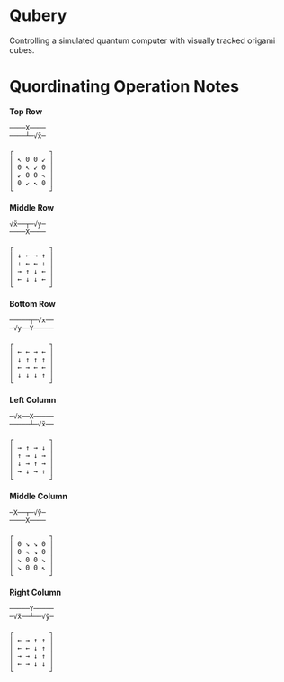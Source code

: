 Qubery
======

Controlling a simulated quantum computer with visually tracked origami cubes.

Quordinating Operation Notes
============================

**Top Row**

    ────X────
    ────┴─√x̃─
    
    ┌         ┐
    │ ↖ 0 0 ↙ │
    │ 0 ↖ ↙ 0 │
    │ ↙ 0 0 ↖ │
    │ 0 ↙ ↖ 0 │
    └         ┘

**Middle Row**

    √x̃──┬─√y─
    ────X────
    
    ┌         ┐
    │ ↓ ← → ↑ │
    │ ↓ ← ← ↓ │
    │ → ↑ ↓ ← │
    │ ← ↓ ↓ ← │
    └         ┘

**Bottom Row**

    ─────┬─√x──
    ─√y──Y─────

    ┌         ┐
    │ ← ← → ← │
    │ ↓ ↑ ↑ ↑ │
    │ ← → ← ← │
    │ ↓ ↓ ↓ ↑ │
    └         ┘

**Left Column**

    ─√x──X─────
    ─────┴─√x̃──

    ┌         ┐
    │ → ↑ → ↓ │
    │ ↑ → ↓ → │
    │ ↓ → ↑ → │
    │ → ↓ → ↑ │
    └         ┘

**Middle Column**

    ─X──┬─√ỹ─
    ────X────
    
    ┌         ┐
    │ 0 ↘ ↘ 0 │
    │ 0 ↖ ↘ 0 │
    │ ↘ 0 0 ↘ │
    │ ↘ 0 0 ↖ │
    └         ┘

**Right Column**

    ─────Y─────
    ─√x̃──┴──√ỹ─
    
    ┌         ┐
    │ ← → ↑ ↑ │
    │ ← ← ↓ ↑ │
    │ → → ↓ ↑ │
    │ ← → ↓ ↓ │
    └         ┘
